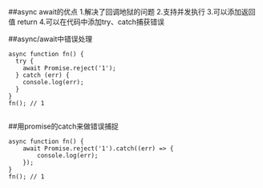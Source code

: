 ##async await的优点
1.解决了回调地狱的问题
2.支持并发执行
3.可以添加返回值 return 
4.可以在代码中添加try、catch捕获错误

##async/await中错误处理
```
async function fn() {
  try {
    await Promise.reject('1');
  } catch (err) {
    console.log(err);
  }
}
fn(); // 1


```
##用promise的catch来做错误捕捉
```
async function fn() {
    await Promise.reject('1').catch((err) => {
        console.log(err);
    });
}
fn(); // 1

```
